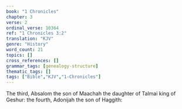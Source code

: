 ```yaml
---
book: "1 Chronicles"
chapter: 3
verse: 2
ordinal_verse: 10364
ref: "1 Chronicles 3:2"
translation: "KJV"
genre: "History"
word_count: 21
topics: []
cross_references: []
grammar_tags: [genealogy-structure]
thematic_tags: []
tags: ["Bible","KJV","1-Chronicles"]
---
```

The third, Absalom the son of Maachah the daughter of Talmai king of Geshur: the fourth, Adonijah the son of Haggith:
